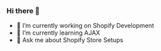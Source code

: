 ### Hi there 👋

- 🔭 I’m currently working on Shopify Development
- 🌱 I’m currently learning AJAX
- 💬 Ask me about Shopify Store Setups
